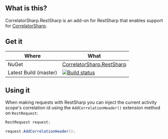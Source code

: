## What is this?

CorrelatorSharp.RestSharp is an add-on for RestSharp that enables support for [CorrelatorSharp](http://correlatorsharp.github.io). 

## Get it


|   Where    |    What   |
|-------------|-------------|
| NuGet       | [CorrelatorSharp.RestSharp](https://www.nuget.org/packages/CorrelatorSharp.RestSharp/)
| Latest Build (master)      |   [![Build status](https://ci.appveyor.com/api/projects/status/q3nhddka9nku400w/branch/master?svg=true)](https://ci.appveyor.com/project/CorrelatorSharp/correlatorsharp-restsharp/branch/master)  |


## Using it

When making requests with RestSharp you can inject the current activity scope's correlation id using the `AddCorrelationHeader()` extension method on `RestRequest`: 

```csharp
RestRequest request;

request.AddCorrelationHeader();
```


